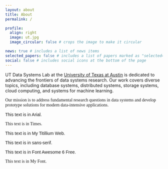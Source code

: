 ```yaml
---
layout: about
title: About
permalink: /

profile:
  align: right
  image: ut.jpg
  image_circular: false # crops the image to make it circular

news: true # includes a list of news items
selected_papers: false # includes a list of papers marked as "selected={true}"
social: false # includes social icons at the bottom of the page
---
```

UT Data Systems Lab at the [University of Texas at Austin](https://www.cs.utexas.edu/) is dedicated to advancing the frontiers of data systems research. Our work covers diverse topics, including database systems, distributed systems, storage systems, cloud computing, and systems for machine learning.

<p style="font-family: Times">
Our mission is to address fundamental research questions in data systems and develop prototype solutions for modern data-intensive applications.
</p>

<p style="font-family: 'Arial';">This text is in Arial.</p>
<p style="font-family: Times;">This text is in Times.</p>
<p style="font-family: sans-serif;">This text is in My Titillium Web.</p>
<p style="font-family: sans-serif;">This text is in sans-serif.</p>
<p style="font-family: 'Font Awesome 6 Free', sans-serif;">This text is in Font Awesome 6 Free.</p>
<p style="font-family: MyFont;">This text is in My Font.</p>




